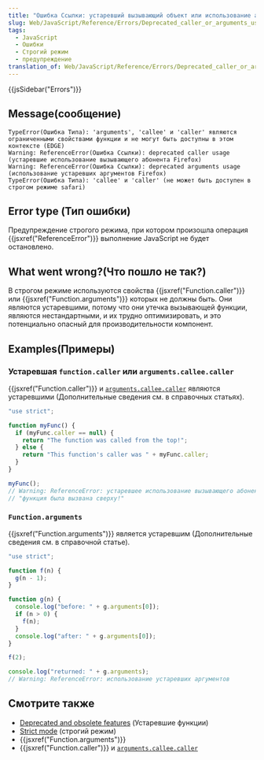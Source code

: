 ```yaml
---
title: "Ошибка Ссылки: устаревший вызывающий объект или использование аргументов"
slug: Web/JavaScript/Reference/Errors/Deprecated_caller_or_arguments_usage
tags:
  - JavaScript
  - Ошибки
  - Строгий режим
  - предупреждение
translation_of: Web/JavaScript/Reference/Errors/Deprecated_caller_or_arguments_usage
---
```


{{jsSidebar("Errors")}}

## Message(сообщение)

```
TypeError(Ошибка Типа): 'arguments', 'callee' и 'caller' являются ограниченными свойствами функции и не могут быть доступны в этом контексте (EDGE)
Warning: ReferenceError(Ошибка Ссылки): deprecated caller usage (устаревшие использование вызывающего абонента Firefox)
Warning: ReferenceError(Ошибка Ссылки): deprecated arguments usage (использование устаревших аргументов Firefox)
TypeError(Ошибка Типа): 'callee' и 'caller' (не может быть доступен в строгом режиме safari)
```

## Error type (Тип ошибки)

Предупреждение строгого режима, при котором произошла операция {{jsxref("ReferenceError")}} выполнение JavaScript не будет остановлено.

## What went wrong?(Что пошло не так?)

В строгом режиме используются свойства {{jsxref("Function.caller")}} или {{jsxref("Function.arguments")}} которых не должны быть. Они являются устаревшими, потому что они утечка вызывающей функции, являются нестандартными, и их трудно оптимизировать, и это потенциально опасный для производительности компонент.

## Examples(Примеры)

### Устаревшая `function.caller` или `arguments.callee.caller`

{{jsxref("Function.caller")}} и [`arguments.callee.caller`](/ru/docs/Web/JavaScript/Reference/Functions/arguments/callee) являются устаревшими (Дополнительные сведения см. в справочных статьях).

```js example-bad
"use strict";

function myFunc() {
  if (myFunc.caller == null) {
    return "The function was called from the top!";
  } else {
    return "This function's caller was " + myFunc.caller;
  }
}

myFunc();
// Warning: ReferenceError: устаревшее использование вызывающего абонента
// "функция была вызвана сверху!"
```

### `Function.arguments`

{{jsxref("Function.arguments")}} является устаревшим (Дополнительные сведения см. в справочной статье).

```js example-bad
"use strict";

function f(n) {
  g(n - 1);
}

function g(n) {
  console.log("before: " + g.arguments[0]);
  if (n > 0) {
    f(n);
  }
  console.log("after: " + g.arguments[0]);
}

f(2);

console.log("returned: " + g.arguments);
// Warning: ReferenceError: использование устаревших аргументов
```

## Смотрите также

- [Deprecated and obsolete features](/ru/docs/Web/JavaScript/Reference/Deprecated_and_obsolete_features) (Устаревшие функции)
- [Strict mode](/ru/docs/Web/JavaScript/Reference/Strict_mode) (строгий режим)
- {{jsxref("Function.arguments")}}
- {{jsxref("Function.caller")}} и [`arguments.callee.caller`](/ru/docs/Web/JavaScript/Reference/Functions/arguments/callee)
